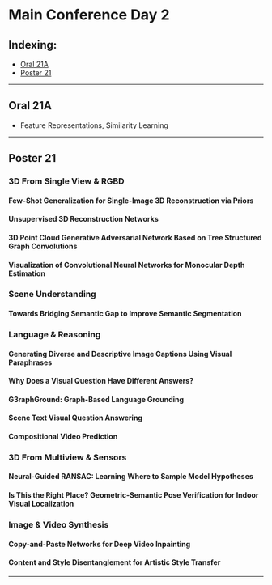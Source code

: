 # Main Conference Day 2

## Indexing:
- [Oral 21A](#Oral-21A)
- [Poster 21](#Poster-21)

---
## Oral 21A
- Feature Representations, Similarity Learning



---
## Poster 21

### 3D From Single View & RGBD

#### Few-Shot Generalization for Single-Image 3D Reconstruction via Priors


#### Unsupervised 3D Reconstruction Networks


#### 3D Point Cloud Generative Adversarial Network Based on Tree Structured Graph Convolutions

#### Visualization of Convolutional Neural Networks for Monocular Depth Estimation

### Scene Understanding

#### Towards Bridging Semantic Gap to Improve Semantic Segmentation

### Language & Reasoning

#### Generating Diverse and Descriptive Image Captions Using Visual Paraphrases


#### Why Does a Visual Question Have Different Answers?



#### G3raphGround: Graph-Based Language Grounding



#### Scene Text Visual Question Answering



#### Compositional Video Prediction


### 3D From Multiview & Sensors

#### Neural-Guided RANSAC: Learning Where to Sample Model Hypotheses


#### Is This the Right Place? Geometric-Semantic Pose Verification for Indoor Visual Localization

### Image & Video Synthesis

#### Copy-and-Paste Networks for Deep Video Inpainting


#### Content and Style Disentanglement for Artistic Style Transfer

---


